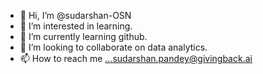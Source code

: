 - 👋 Hi, I’m @sudarshan-OSN
- 👀 I’m interested in learning.
- 🌱 I’m currently learning github.
- 💞️ I’m looking to collaborate on data analytics.
- 📫 How to reach me ...sudarshan.pandey@givingback.ai

<!---
sudarshan-OSN/sudarshan-OSN is a ✨ special ✨ repository because its `README.md` (this file) appears on your GitHub profile.
You can click the Preview link to take a look at your changes.
--->
